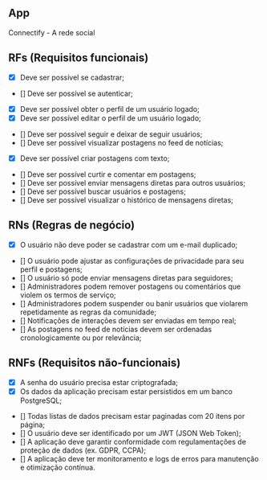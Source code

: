 ## App

Connectify - A rede social

## RFs (Requisitos funcionais)

- [x] Deve ser possível se cadastrar;
- [] Deve ser possível se autenticar;
- [x] Deve ser possível obter o perfil de um usuário logado;
- [x] Deve ser possível editar o perfil de um usuário logado;
- [] Deve ser possível seguir e deixar de seguir usuários;
- [] Deve ser possível visualizar postagens no feed de notícias;
- [x] Deve ser possível criar postagens com texto;
- [] Deve ser possível curtir e comentar em postagens;
- [] Deve ser possível enviar mensagens diretas para outros usuários;
- [] Deve ser possível buscar usuários e postagens;
- [] Deve ser possível visualizar o histórico de mensagens diretas;

## RNs (Regras de negócio)

- [x] O usuário não deve poder se cadastrar com um e-mail duplicado;
- [] O usuário pode ajustar as configurações de privacidade para seu perfil e postagens;
- [] O usuário só pode enviar mensagens diretas para seguidores;
- [] Administradores podem remover postagens ou comentários que violem os termos de serviço;
- [] Administradores podem suspender ou banir usuários que violarem repetidamente as regras da comunidade;
- [] Notificações de interações devem ser enviadas em tempo real;
- [] As postagens no feed de notícias devem ser ordenadas cronologicamente ou por relevância;

## RNFs (Requisitos não-funcionais)

- [x] A senha do usuário precisa estar criptografada;
- [x] Os dados da aplicação precisam estar persistidos em um banco PostgreSQL;
- [] Todas listas de dados precisam estar paginadas com 20 itens por página;
- [] O usuário deve ser identificado por um JWT (JSON Web Token);
- [] A aplicação deve garantir conformidade com regulamentações de proteção de dados (ex. GDPR, CCPA);
- [] A aplicação deve ter monitoramento e logs de erros para manutenção e otimização contínua.
